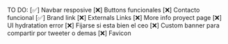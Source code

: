 TO DO:
[✅] Navbar resposive
[❌] Buttons funcionales
[❌] Contacto funcional
[✅] Brand link
[❌] Externals Links
[❌] More info proyect page
[❌] UI hydratation error
[❌] Fijarse si esta bien el ceo 
[❌] Custom banner para compartir por tweeter o demas 
[❌] Favicon